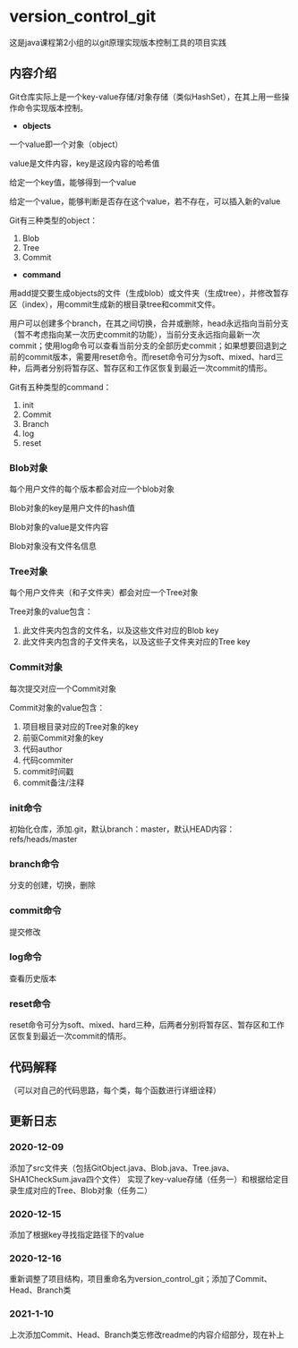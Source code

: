 # version_control_git

这是java课程第2小组的以git原理实现版本控制工具的项目实践

## 内容介绍

Git仓库实际上是一个key-value存储/对象存储（类似HashSet），在其上用一些操作命令实现版本控制。

- **objects**

一个value即一个对象（object）

value是文件内容，key是这段内容的哈希值

给定一个key值，能够得到一个value

给定一个value，能够判断是否存在这个value，若不存在，可以插入新的value

Git有三种类型的object：

1. Blob
2. Tree
3. Commit

- **command**

用add提交要生成objects的文件（生成blob）或文件夹（生成tree），并修改暂存区（index），用commit生成新的根目录tree和commit文件。

用户可以创建多个branch，在其之间切换，合并或删除，head永远指向当前分支（暂不考虑指向某一次历史commit的功能），当前分支永远指向最新一次commit；使用log命令可以查看当前分支的全部历史commit；如果想要回退到之前的commit版本，需要用reset命令。而reset命令可分为soft、mixed、hard三种，后两者分别将暂存区、暂存区和工作区恢复到最近一次commit的情形。

Git有五种类型的command：

1. init
2. Commit
3. Branch
4. log
5. reset

### Blob对象

每个用户文件的每个版本都会对应一个blob对象

Blob对象的key是用户文件的hash值

Blob对象的value是文件内容

Blob对象没有文件名信息

### Tree对象

每个用户文件夹（和子文件夹）都会对应一个Tree对象

Tree对象的value包含：

1. 此文件夹内包含的文件名，以及这些文件对应的Blob key
2. 此文件夹内包含的子文件夹名，以及这些子文件夹对应的Tree key

### Commit对象

每次提交对应一个Commit对象

Commit对象的value包含：

1. 项目根目录对应的Tree对象的key
2. 前驱Commit对象的key
3. 代码author
4. 代码commiter
5. commit时间戳
6. commit备注/注释

### init命令

初始化仓库，添加.git，默认branch：master，默认HEAD内容：refs/heads/master

### branch命令

分支的创建，切换，删除

### commit命令

提交修改

### log命令

查看历史版本

### reset命令

reset命令可分为soft、mixed、hard三种，后两者分别将暂存区、暂存区和工作区恢复到最近一次commit的情形。

## 代码解释

（可以对自己的代码思路，每个类，每个函数进行详细诠释）

## 更新日志

### 2020-12-09

添加了src文件夹（包括GitObject.java、Blob.java、Tree.java、SHA1CheckSum.java四个文件）
实现了key-value存储（任务一）和根据给定目录生成对应的Tree、Blob对象（任务二）

### 2020-12-15

添加了根据key寻找指定路径下的value

### 2020-12-16

重新调整了项目结构，项目重命名为version_control_git；添加了Commit、Head、Branch类

### 2021-1-10

上次添加Commit、Head、Branch类忘修改readme的内容介绍部分，现在补上